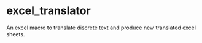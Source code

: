 # excel_translator
An  excel macro to translate discrete text and produce new translated excel sheets.  
